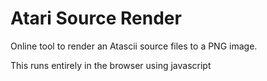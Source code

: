 # Atari Source Render
Online tool to render an Atascii source files to a PNG image.

This runs entirely in the browser using javascript
